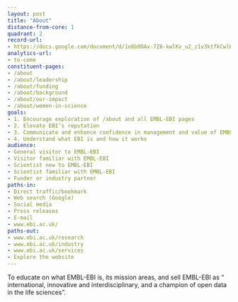 ```yaml
---
layout: post
title: "About"
distance-from-core: 1
quadrant: 2
record-url:
- https://docs.google.com/document/d/1o6b0DAx-7Z6-kwlKv_u2_z1v3ktfkCwlKoGZAloxr60
analytics-url:
- to-come
constituent-pages:
- /about
- /about/leadership
- /about/funding
- /about/background
- /about/our-impact
- /about/women-in-science
goals:
- 1. Encourage exploration of /about and all EMBL-EBI pages
- 2. Elevate EBI’s reputation
- 3. Communicate and enhance confidence in management and value of EMBL-EBI
- 4. Understand what EBI is and how it works
audience:
- General visitor to EMBL-EBI
- Visitor familiar with EMBL-EBI
- Scientist new to EMBL-EBI
- Scientist familiar with EMBL-EBI
- Funder or industry partner
paths-in:
- Direct traffic/bookmark
- Web search (Google)
- Social media
- Press releases
- E-mail
- www.ebi.ac.uk/
paths-out:
- www.ebi.ac.uk/research
- www.ebi.ac.uk/industry
- www.ebi.ac.uk/services
- Explore the website
---
```


To educate on what EMBL-EBI is, its mission areas, and sell EMBL-EBI as “ international, innovative and interdisciplinary, and a champion of open data in the life sciences”.